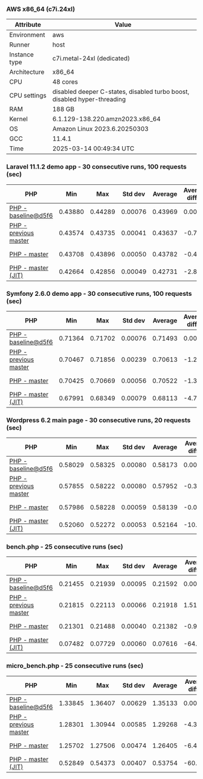 ### AWS x86_64 (c7i.24xl)

|  Attribute    |     Value      |
|---------------|----------------|
| Environment   |aws|
| Runner        |host|
| Instance type |c7i.metal-24xl (dedicated)|
| Architecture  |x86_64
| CPU           |48 cores|
| CPU settings  |disabled deeper C-states, disabled turbo boost, disabled hyper-threading|
| RAM           |188 GB|
| Kernel        |6.1.129-138.220.amzn2023.x86_64|
| OS            |Amazon Linux 2023.6.20250303|
| GCC           |11.4.1|
| Time          |2025-03-14 00:49:34 UTC|

### Laravel 11.1.2 demo app - 30 consecutive runs, 100 requests (sec)

|     PHP     |     Min     |     Max     |    Std dev   |   Average  |  Average diff % |   Median   | Median diff % |     Memory    |
|-------------|-------------|-------------|--------------|------------|-----------------|------------|---------------|---------------|
|[PHP - baseline@d5f6](https://github.com/php/php-src/commit/d5f6e56610)|0.43880|0.44289|0.00076|0.43969|0.00%|0.43953|0.00%|41.87 MB|
|[PHP - previous master](https://github.com/php/php-src/commit/7faa3decd9)|0.43574|0.43735|0.00041|0.43637|-0.76%|0.43632|-0.73%|41.87 MB|
|[PHP - master](https://github.com/php/php-src/commit/fa1effdb3c)|0.43708|0.43896|0.00050|0.43782|-0.43%|0.43775|-0.40%|41.87 MB|
|[PHP - master (JIT)](https://github.com/php/php-src/commit/fa1effdb3c)|0.42664|0.42856|0.00049|0.42731|-2.82%|0.42729|-2.79%|50.81 MB|

### Symfony 2.6.0 demo app - 30 consecutive runs, 100 requests (sec)

|     PHP     |     Min     |     Max     |    Std dev   |   Average  |  Average diff % |   Median   | Median diff % |     Memory    |
|-------------|-------------|-------------|--------------|------------|-----------------|------------|---------------|---------------|
|[PHP - baseline@d5f6](https://github.com/php/php-src/commit/d5f6e56610)|0.71364|0.71702|0.00076|0.71493|0.00%|0.71489|0.00%|37.41 MB|
|[PHP - previous master](https://github.com/php/php-src/commit/7faa3decd9)|0.70467|0.71856|0.00239|0.70613|-1.23%|0.70576|-1.28%|37.56 MB|
|[PHP - master](https://github.com/php/php-src/commit/fa1effdb3c)|0.70425|0.70669|0.00056|0.70522|-1.36%|0.70518|-1.36%|37.56 MB|
|[PHP - master (JIT)](https://github.com/php/php-src/commit/fa1effdb3c)|0.67991|0.68349|0.00079|0.68113|-4.73%|0.68097|-4.74%|44.57 MB|

### Wordpress 6.2 main page - 30 consecutive runs, 20 requests (sec)

|     PHP     |     Min     |     Max     |    Std dev   |   Average  |  Average diff % |   Median   | Median diff % |     Memory    |
|-------------|-------------|-------------|--------------|------------|-----------------|------------|---------------|---------------|
|[PHP - baseline@d5f6](https://github.com/php/php-src/commit/d5f6e56610)|0.58029|0.58325|0.00080|0.58173|0.00%|0.58159|0.00%|43.02 MB|
|[PHP - previous master](https://github.com/php/php-src/commit/7faa3decd9)|0.57855|0.58222|0.00080|0.57952|-0.38%|0.57926|-0.40%|42.94 MB|
|[PHP - master](https://github.com/php/php-src/commit/fa1effdb3c)|0.57986|0.58228|0.00059|0.58139|-0.06%|0.58133|-0.04%|42.94 MB|
|[PHP - master (JIT)](https://github.com/php/php-src/commit/fa1effdb3c)|0.52060|0.52272|0.00053|0.52164|-10.33%|0.52164|-10.31%|61.92 MB|

### bench.php - 25 consecutive runs (sec)

|     PHP     |     Min     |     Max     |    Std dev   |   Average  |  Average diff % |   Median   | Median diff % |     Memory    |
|-------------|-------------|-------------|--------------|------------|-----------------|------------|---------------|---------------|
|[PHP - baseline@d5f6](https://github.com/php/php-src/commit/d5f6e56610)|0.21455|0.21939|0.00095|0.21592|0.00%|0.21585|0.00%|26.19 MB|
|[PHP - previous master](https://github.com/php/php-src/commit/7faa3decd9)|0.21815|0.22113|0.00066|0.21918|1.51%|0.21903|1.47%|26.28 MB|
|[PHP - master](https://github.com/php/php-src/commit/fa1effdb3c)|0.21301|0.21488|0.00040|0.21382|-0.97%|0.21377|-0.96%|26.28 MB|
|[PHP - master (JIT)](https://github.com/php/php-src/commit/fa1effdb3c)|0.07482|0.07729|0.00060|0.07616|-64.73%|0.07631|-64.64%|27.39 MB|

### micro_bench.php - 25 consecutive runs (sec)

|     PHP     |     Min     |     Max     |    Std dev   |   Average  |  Average diff % |   Median   | Median diff % |     Memory    |
|-------------|-------------|-------------|--------------|------------|-----------------|------------|---------------|---------------|
|[PHP - baseline@d5f6](https://github.com/php/php-src/commit/d5f6e56610)|1.33845|1.36407|0.00629|1.35133|0.00%|1.35064|0.00%|20.45 MB|
|[PHP - previous master](https://github.com/php/php-src/commit/7faa3decd9)|1.28301|1.30944|0.00585|1.29268|-4.34%|1.29239|-4.31%|20.54 MB|
|[PHP - master](https://github.com/php/php-src/commit/fa1effdb3c)|1.25702|1.27506|0.00474|1.26405|-6.46%|1.26332|-6.47%|20.54 MB|
|[PHP - master (JIT)](https://github.com/php/php-src/commit/fa1effdb3c)|0.52849|0.54373|0.00407|0.53754|-60.22%|0.53783|-60.18%|21.81 MB|
